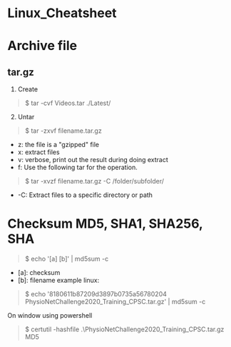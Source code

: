# Linux_Cheatsheet

# Archive file
## tar.gz
1. Create
>$ tar -cvf Videos.tar ./Latest/

2. Untar
>$ tar -zxvf filename.tar.gz
 - z: the file is a "gzipped" file
 - x: extract files
 - v: verbose, print out the result during doing extract
 - f: Use the following tar for the operation.
 
 >$ tar -xvzf filename.tar.gz -C /folder/subfolder/
  - -C: Extract files to a specific directory or path

# Checksum MD5, SHA1, SHA256, SHA
> $ echo '[a] [b]' | md5sum -c
  - \[a]: checksum
  - \[b]: filename
example linux:
> $ echo '8180611b87209d3897b0735a56780204 PhysioNetChallenge2020_Training_CPSC.tar.gz' | md5sum -c

On window using powershell
> $ certutil -hashfile .\\PhysioNetChallenge2020_Training_CPSC.tar.gz MD5
